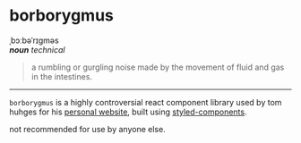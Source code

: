 # borborygmus
ˌbɔːbəˈrɪɡməs  
_**noun** technical_  
>a rumbling or gurgling noise made by the movement of fluid and gas in the intestines.

----

`borborygmus` is a highly controversial react component library used by tom huhges for his [personal website](https://tomhuhges.com), built using [styled-components](https://github.com/styled-components/styled-components).

not recommended for use by anyone else.
